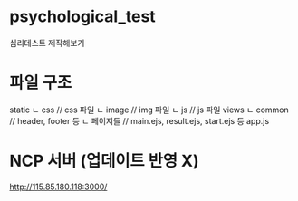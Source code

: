 # psychological_test
심리테스트 제작해보기


# 파일 구조
static
 ㄴ css		// css 파일 
 ㄴ image	// img 파일
 ㄴ js		// js 파일
views
 ㄴ common	// header, footer 등
 ㄴ 페이지들	// main.ejs, result.ejs, start.ejs 등
app.js


# NCP 서버 (업데이트 반영 X)
http://115.85.180.118:3000/
